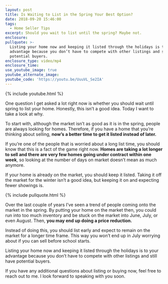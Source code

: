 ```yaml
---
layout: post
title: Is Waiting to List in the Spring Your Best Option?
date: 2018-09-20 15:46:00
tags:
  - Home Seller Tips
excerpt: Should you wait to list until the spring? Maybe not.
enclosure:
pullquote: >-
  Listing your home now and keeping it listed through the holidays is to your
  advantage because you don’t have to compete with other listings and still have
  potential buyers.
enclosure_type: video/mp4
enclosure_time:
use_youtube_image: true
youtube_alternate_image:
youtube_code: 'https://youtu.be/UuuVL_Se2IA'
---
```


{% include youtube.html %}

One question I get asked a lot right now is whether you should wait until spring to list your home. Honestly, this isn’t a good idea. Today I want to take a look at why.

To start with, although the market isn’t as good as it is in the spring, people are always looking for homes. Therefore, if you have a home that you’re thinking about selling, **now’s a better time to get it listed instead of later.**

If you’re one of the people that is worried about a long list time, you should know that this is a fact of the game right now. **Homes are taking a lot longer to sell and there are very few homes going under contract within one week**, so looking at the number of days on market doesn’t mean as much anymore.

If your home is already on the market, you should keep it listed. Taking it off the market for the winter isn’t a good idea, but keeping it on and expecting fewer showings is.

{% include pullquote.html %}

Over the last couple of years I’ve seen a trend of people coming onto the market in the spring. By putting your home on the market then, you could run into too much inventory and be stuck on the market into June, July, or even August. Then, **you may end up doing a price reduction.**

Instead of doing this, you should list early and expect to remain on the market for a longer time frame. This way you won’t end up in July worrying about if you can sell before school starts.

Listing your home now and keeping it listed through the holidays is to your advantage because you don’t have to compete with other listings and still have potential buyers.

If you have any additional questions about listing or buying now, feel free to reach out to me. I look forward to speaking with you soon.